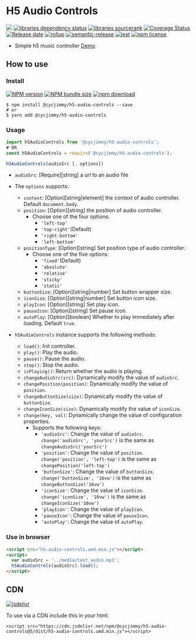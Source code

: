 # H5 Audio Controls
![][workflows-badge-image]
[![libraries dependency status][libraries-status-image]][libraries-status-url]
[![libraries sourcerank][libraries-sourcerank-image]][libraries-sourcerank-url]
[![Coverage Status][coverage-image]][coverage-url]
[![Release date][release-date-image]][release-url]
[![rollup][rollup-image]][rollup-url]
[![semantic-release][semantic-image]][semantic-url]
[![jest][jest-image]][jest-url]
[![npm license][license-image]][download-url]

* Simple h5 music controller [Demo][github-pages-url]

## How to use
### Install
[![NPM version][npm-image]][npm-url]
[![NPM bundle size][npm-bundle-size-image]][npm-url]
[![npm download][download-image]][download-url]

```shell
$ npm install @cycjimmy/h5-audio-controls --save
# or
$ yarn add @cycjimmy/h5-audio-controls
```

### Usage
```javascript
import h5AudioControls from '@cycjimmy/h5-audio-controls';
# OR
const h5AudioControls = require('@cycjimmy/h5-audio-controls');
```

```javascript
h5AudioControls(audioSrc [, options])
```

* `audioSrc`: [Require][string] a url to an audio file
* The `options` supports:
  * `context`: [Option][string|element] the context of audio controller. Default `document.body`.
  * `position`: [Option][string] the position of audio controller.
    * Choose one of the four options:
      * `'left-top'`
      * `'top-right'`(Default)
      * `'right-bottom'`
      * `'left-bottom'`
  * `positionType`: [Option][string] Set position type of audio controller.
    * Choose one of the five options:
      * `'fixed'`(Default)
      * `'absolute'`
      * `'relative'`
      * `'sticky'`
      * `'static'`
  * `buttonSize`: [Option][string|number] Set button wrapper size.
  * `iconSize`: [Option][string|number] Set button icon size.
  * `playIcon`: [Option][string] Set play icon.
  * `pauseIcon`: [Option][string] Set pause icon.
  * `autoPlay`: [Option][boolean] Whether to play immediately after loading. Default `true`.

* `h5AudioControls` instance supports the following methods:
  * `load()`: Init controller.
  * `play()`: Play the audio.
  * `pause()`: Pause the audio.
  * `stop()`: Stop the audio.
  * `isPlaying()`: Return whether the audio is playing.
  * `changeAudioSrc(src)`: Dynamically modify the value of `audioSrc`.
  * `changePosition(position)`: Dynamically modify the value of `position`.
  * `changeButtonSize(size)`: Dynamically modify the value of `buttonSize`.
  * `changeIconSize(size)`: Dynamically modify the value of `iconSize`.
  * `change(key, val)`: Dynamically change the value of configuration properties. 
    * Supports the following keys: 
      * `'audioSrc'`: Change the value of `audioSrc`. `change('audioSrc', 'yourSrc')` is the same as `changeAudioSrc('yourSrc')`
      * `'position'`: Change the value of `position`. `change('position', 'left-top')` is the same as `changePosition('left-top')`
      * `'buttonSize'`: Change the value of `buttonSize`. `change('buttonSize', '16vw')` is the same as `changeButtonSize('16vw')`
      * `'iconSize'`: Change the value of `iconSize`. `change('iconSize', '10vw')` is the same as `changeIconSize('10vw')`
      * `'playIcon'`: Change the value of `playIcon`.
      * `'pauseIcon'`: Change the value of `pauseIcon`.
      * `'autoPlay'`: Change the value of `autoPlay`.

### Use in browser
```html
<script src="h5-audio-controls.umd.min.js"></script>
<script>
  var audioSrc = '../media/test_audio.mp3';
  h5AudioControls(audioSrc).load();
</script>
```

## CDN
[![jsdelivr][jsdelivr-image]][jsdelivr-url]

To use via a CDN include this in your html:
```text
<script src="https://cdn.jsdelivr.net/npm/@cycjimmy/h5-audio-controls@5/dist/h5-audio-controls.umd.min.js"></script>
```

<!-- Links: -->
[npm-image]: https://img.shields.io/npm/v/@cycjimmy/h5-audio-controls
[npm-url]: https://npmjs.org/package/@cycjimmy/h5-audio-controls
[npm-bundle-size-image]: https://img.shields.io/bundlephobia/min/@cycjimmy/h5-audio-controls

[download-image]: https://img.shields.io/npm/dt/@cycjimmy/h5-audio-controls
[download-url]: https://npmjs.org/package/@cycjimmy/h5-audio-controls

[jsdelivr-image]: https://img.shields.io/jsdelivr/npm/hy/@cycjimmy/h5-audio-controls
[jsdelivr-url]: https://www.jsdelivr.com/package/npm/@cycjimmy/h5-audio-controls

[workflows-badge-image]: https://github.com/cycjimmy/h5-audio-controls/workflows/Test%20CI/badge.svg

[libraries-status-image]: https://img.shields.io/librariesio/release/npm/@cycjimmy/h5-audio-controls
[libraries-sourcerank-image]: https://img.shields.io/librariesio/sourcerank/npm/@cycjimmy/h5-audio-controls
[libraries-status-url]: https://libraries.io/github/cycjimmy/h5-audio-controls
[libraries-sourcerank-url]: https://libraries.io/npm/@cycjimmy%2Fh5-audio-controls

[coverage-image]: https://img.shields.io/coveralls/github/cycjimmy/h5-audio-controls
[coverage-url]: https://coveralls.io/github/cycjimmy/h5-audio-controls

[release-date-image]: https://img.shields.io/github/release-date/cycjimmy/h5-audio-controls
[release-url]: https://github.com/cycjimmy/h5-audio-controls/releases

[rollup-image]: https://img.shields.io/github/package-json/dependency-version/cycjimmy/h5-audio-controls/dev/rollup
[rollup-url]: https://github.com/rollup/rollup

[semantic-image]: https://img.shields.io/badge/%20%20%F0%9F%93%A6%F0%9F%9A%80-semantic--release-e10079.svg
[semantic-url]: https://github.com/semantic-release/semantic-release

[jest-image]: https://img.shields.io/badge/tested_with-jest-99424f.svg
[jest-url]: https://github.com/facebook/jest

[license-image]: https://img.shields.io/npm/l/@cycjimmy/h5-audio-controls

[github-pages-url]: https://cycjimmy.github.io/h5-audio-controls/
